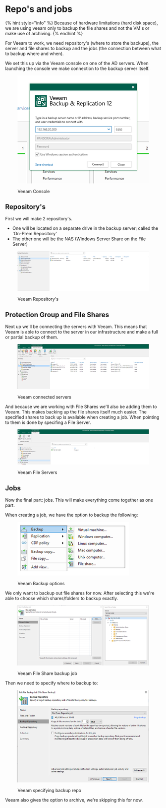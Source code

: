 # Repo's and jobs

{% hint style="info" %}
Because of hardware limitations (hard disk space), we are using veeam only to backup the file shares and not the VM's or make use of archiving.
{% endhint %}

For Veeam to work, we need repository's (where to store the backups), the server and file shares to backup and the jobs (the connection between what to backup where and when).

We set this up via the Veeam console on one of the AD servers. When launching the console we make connection to the backup server itself.

<figure><img src="../../.gitbook/assets/Backup_Console_Connect.png" alt=""><figcaption><p>Veeam Console</p></figcaption></figure>

## Repository's

First we will make 2 repository's.

* One will be located on a separate drive in the backup server; called the 'On-Prem Repository'
* The other one will be the NAS (Windows Server Share on the File Server)

<figure><img src="../../.gitbook/assets/Backup_Repos.png" alt=""><figcaption><p>Veeam Repository's</p></figcaption></figure>

## Protection Group and File Shares

Next up we'll be connecting the servers with Veeam. This means that Veeam is able to connect to the server in our infrastructure and make a full or partial backup of them.

<figure><img src="../../.gitbook/assets/Backup_Protection_Group.png" alt=""><figcaption><p>Veeam connected servers</p></figcaption></figure>

And because we are working with File Shares we'll also be adding them to Veeam. This makes backing up the file shares itself much easier. The specified shares to back up is available when creating a job. When pointing to them is done by specifing a File Server.

<figure><img src="../../.gitbook/assets/Backup_FileShares.png" alt=""><figcaption><p>Veeam File Servers</p></figcaption></figure>

## Jobs

Now the final part: jobs. This will make everything come together as one part.

When creating a job, we have the option to backup the following:

<figure><img src="../../.gitbook/assets/Backup_Backup.png" alt=""><figcaption><p>Veeam Backup options</p></figcaption></figure>

We only want to backup out file shares for now. After selecting this we're able to choose which shares/folders to backup exactly.

<figure><img src="../../.gitbook/assets/Backup_Backup_2.png" alt=""><figcaption><p>Veeam File Share backup job</p></figcaption></figure>

Then we need to specify where to backup to:

<figure><img src="../../.gitbook/assets/Backup_Backup_3.png" alt=""><figcaption><p>Veeam specifying backup repo</p></figcaption></figure>

Veeam also gives the option to archive, we're skipping this for now.
